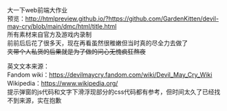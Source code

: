 大一下web前端大作业  
预览：http://htmlpreview.github.io/?https://github.com/GardenKitten/devil-may-cry/blob/main/dmc/html/title.html  
所有素材来自官方及游戏内录制  
前前后后花了很多天，现在再看虽然很稚嫩但当时真的尽全力去做了  
<del>夹带个人私货的后果就是为了做的问心无愧疯狂熬夜<del>
  
  英文文本来源：<br>
  Fandom wiki：https://devilmaycry.fandom.com/wiki/Devil_May_Cry_Wiki<br>
  Wikipedia：https://www.wikipedia.org/<br>
  提示弹窗的js代码和文字下滑浮现部分的css代码都有参考，但时间太久了已经找不到来源，实在抱歉
